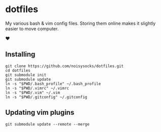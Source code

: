 # dotfiles

My various bash & vim config files. Storing them online makes it slightly
easier to move computer.

❤️

## Installing

```
git clone https://github.com/noisysocks/dotfiles.git
cd dotfiles
git submodule init
git submodule update
ln -s "$PWD/.bash_profile" ~/.bash_profile
ln -s "$PWD/.vimrc" ~/.vimrc
ln -s "$PWD/.vim" ~/.vim
ln -s "$PWD/.gitconfig" ~/.gitconfig
```

## Updating vim plugins

```
git submodule update --remote --merge
```

